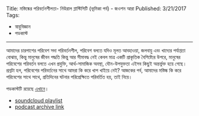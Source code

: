 Title: মস্তিষ্কের পরিবর্তনশীলতা- নিউরাল প্লাস্টিসিটি (ভূমিকা পর্ব) - জওশন আরা
Published: 3/21/2017
Tags:
  - স্নায়ুবিজ্ঞান
  - পডকাস্ট
---

আমাদের চারপাশের পরিবেশ সদা পরিবর্তনশীল, পরিবেশ বলতে যদিও মূলত আবহাওয়া, জলবায়ু এবং খাদ্যের পর্যাপ্ততা বোঝায়, কিন্তু মানুষের জীবন পদ্ধতি কিন্তু আর সীমাবদ্ধ নেই কেবল মাত্র একটি প্রাকৃতিক বৈশিষ্ট্যের উপরে, মানুষের পরিবেশের পরিবর্তন বলতে এখন প্রযুক্তি, আর্থ-সামাজিক অবস্থা, যৌন-উপযুক্ততা এইসব কিছুই অন্তর্ভুক্ত হয়ে গেছে। প্রশ্নটা হল, পরিবেশের পরিবর্তনের সাথে আমরা কি করে খাপ খাইয়ে নেই? আজকের পর্ব, আমাদের মস্তিষ্ক কি করে পরিবেশের সাথে সাথে, প্রতিদিনের ঘটনার পরিপ্রেক্ষিতে পরিবর্তিত হয়, তাই নিয়ে।

পডকাস্টটি রয়েছে [এখানে](https://drive.google.com/open?id=1hO6Kvtd8UwovYTFBkd70F0dHLdVS6xUm)।

- [soundcloud playlist](https://soundcloud.com/mukto-mona)
- [podcast archive link](http://web.archive.org/web/20191023151006/http://podcast.mukto-mona.com)
